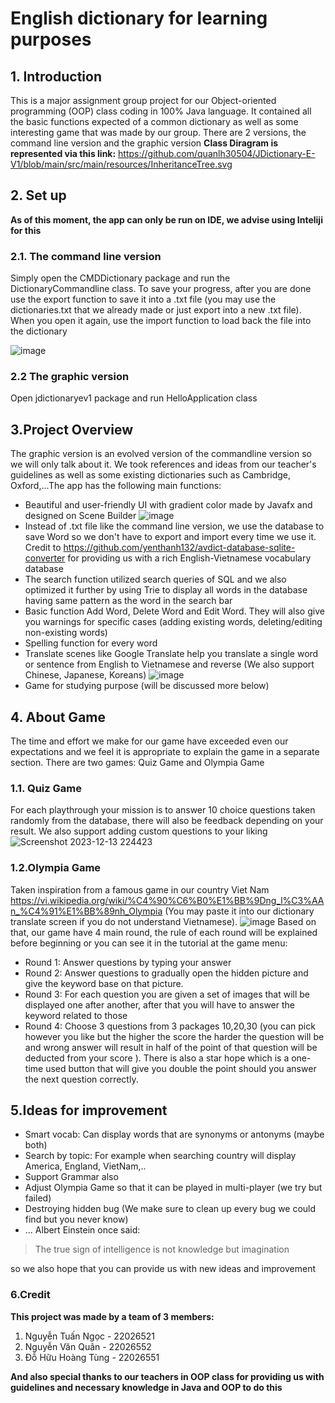 # **English dictionary for learning purposes** 
## 1. Introduction 
This is a major assignment group project for our Object-oriented programming (OOP) class coding in 100% Java language. It contained all the basic functions expected of a common dictionary as well as some interesting game that was made by our group. There are 2 versions, the command line version and the graphic version
**Class Diragram is represented via this link:** https://github.com/quanlh30504/JDictionary-E-V1/blob/main/src/main/resources/InheritanceTree.svg
## 2. Set up 
**As of this moment, the app can only be run on IDE, we advise using Inteliji for this** 
### 2.1. The command line version 
Simply open the CMDDictionary package and run the DictionaryCommandline class. To save your progress, after you are done use the export function to save it into a .txt file (you may use the dictionaries.txt that we already made or just export into a new .txt file). When you open it again, use the import function to load back the file into the dictionary

![image](https://hackmd.io/_uploads/Sy_GgLw86.png) 
### 2.2 The graphic version 
Open jdictionaryev1 package and run HelloApplication class 
## 3.Project Overview 
The graphic version is an evolved version of the commandline version so we will only talk about it. We took references and ideas from our teacher's guidelines as well as some existing dictionaries such as Cambridge, Oxford,...The app has the following main functions: 
*  Beautiful and user-friendly UI with gradient color made by Javafx and designed on Scene Builder 
![image](https://hackmd.io/_uploads/rycZZ8vLT.png) 
*  Instead of .txt file like the command line version, we use the database to save Word so we don't have to export and import every time we use it. Credit to https://github.com/yenthanh132/avdict-database-sqlite-converter for providing us with a rich English-Vietnamese vocabulary database 
*  The search function utilized search queries of SQL and we also optimized it further by using Trie to display all words in the database having same pattern as the word in the search bar 
* Basic function Add Word, Delete Word and Edit Word. They will also give you warnings for specific cases (adding existing words, deleting/editing non-existing words) 
* Spelling function for every word 
* Translate scenes like Google Translate help you translate a single word or sentence from English to Vietnamese and reverse (We also support Chinese, Japanese, Koreans) 
![image](https://hackmd.io/_uploads/rygrWIwLp.png) 
* Game for studying purpose (will be discussed more below) 
## 4. About Game 
The time and effort we make for our game have exceeded even our expectations and we feel it is appropriate to explain the game in a separate section. There are two games: Quiz Game and Olympia Game 
### 1.1. Quiz Game 
For each playthrough your mission is to answer 10 choice questions taken randomly from the database, there will also be feedback depending on your result. We also support adding custom questions to your liking
![Screenshot 2023-12-13 224423](https://hackmd.io/_uploads/r1btWLPLa.png) 
### 1.2.Olympia Game 
Taken inspiration from a famous game in our country Viet Nam https://vi.wikipedia.org/wiki/%C4%90%C6%B0%E1%BB%9Dng_l%C3%AAn_%C4%91%E1%BB%89nh_Olympia (You may paste it into our dictionary translate screen if you do not understand Vietnamese). 
![image](https://hackmd.io/_uploads/Hkf3-8DLp.png) 
Based on that, our game have 4 main round, the rule of each round will be explained before beginning or you can see it in the tutorial at the game menu:
* Round 1: Answer questions by typing your answer 
* Round 2: Answer questions to gradually open the hidden picture and give the keyword base on that picture. 
* Round 3: For each question you are given a set of images that will be displayed one after another, after that you will have to answer the keyword related to those 
* Round 4: Choose 3 questions from 3 packages 10,20,30 (you can pick however you like but the higher the score the harder the question will be and wrong answer will result in half of the point of that question will be deducted from your score ). There is also a star hope which is a one-time used button that will give you double the point should you answer the next question correctly. 
## 5.Ideas for improvement 
* Smart vocab: Can display words that are synonyms or antonyms (maybe both) 
* Search by topic: For example when searching country will display America, England, VietNam,.. 
* Support Grammar also 
* Adjust Olympia Game so that it can be played in multi-player (we try but failed) 
* Destroying hidden bug (We make sure to clean up every bug we could find but you never know) 
* ... 
Albert Einstein once said: 
> The true sign of intelligence is not knowledge but imagination 

so we also hope that you can provide us with new ideas and improvement 
### 6.Credit 
**This project was made by a team of 3 members:** 
1. Nguyễn Tuấn Ngọc - 22026521 
2. Nguyễn Văn Quân - 22026552 
3. Đỗ Hữu Hoàng Tùng - 22026551 
 
**And also special thanks to our teachers in OOP class for providing us with guidelines and necessary knowledge in Java and OOP to do this**
